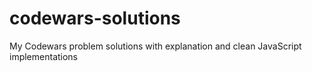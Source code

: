 # codewars-solutions
My Codewars problem solutions with explanation and clean JavaScript implementations
